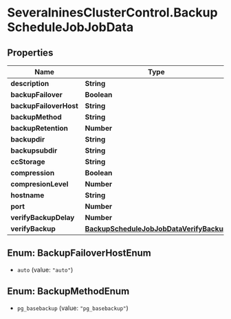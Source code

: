 # SeveralninesClusterControl.BackupScheduleJobJobData

## Properties

Name | Type | Description | Notes
------------ | ------------- | ------------- | -------------
**description** | **String** |  | [optional] 
**backupFailover** | **Boolean** |  | [optional] 
**backupFailoverHost** | **String** |  | [optional] 
**backupMethod** | **String** |  | [optional] 
**backupRetention** | **Number** |  | [optional] 
**backupdir** | **String** |  | [optional] 
**backupsubdir** | **String** |  | [optional] 
**ccStorage** | **String** |  | [optional] 
**compression** | **Boolean** |  | [optional] 
**compresionLevel** | **Number** |  | [optional] 
**hostname** | **String** |  | [optional] 
**port** | **Number** |  | [optional] 
**verifyBackupDelay** | **Number** |  | [optional] 
**verifyBackup** | [**BackupScheduleJobJobDataVerifyBackup**](BackupScheduleJobJobDataVerifyBackup.md) |  | [optional] 



## Enum: BackupFailoverHostEnum


* `auto` (value: `"auto"`)





## Enum: BackupMethodEnum


* `pg_basebackup` (value: `"pg_basebackup"`)




